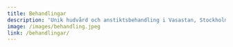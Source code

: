 ```yaml
---
title: Behandlingar
description: 'Unik hudvård och anstiktsbehandling i Vasastan, Stockholm.'
image: /images/behandling.jpeg
link: /behandlingar/
---
```


